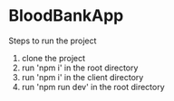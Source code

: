 # BloodBankApp

Steps to run the project 
1) clone the project
2) run 'npm i' in the root directory
3) run 'npm i' in the client directory
4) run 'npm run dev' in the root directory 
